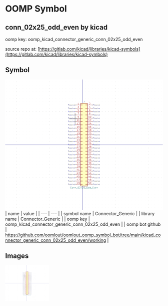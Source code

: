# OOMP Symbol  
## conn_02x25_odd_even  by kicad  
  
oomp key: oomp_kicad_connector_generic_conn_02x25_odd_even  
  
source repo at: [https://gitlab.com/kicad/libraries/kicad-symbols](https://gitlab.com/kicad/libraries/kicad-symbols)  
## Symbol  
  
[![working.png](working_600.png)](working.png)  
| name | value | 
| --- | --- | 
| symbol name | Connector_Generic | 
| library name | Connector_Generic | 
| oomp key | oomp_kicad_connector_generic_conn_02x25_odd_even | 
| oomp bot github | https://github.com/oomlout/oomlout_oomp_symbol_bot/tree/main/kicad_connector_generic_conn_02x25_odd_even/working | 
## Images  
  
[![working.png](working_140.png)](working.png)  
